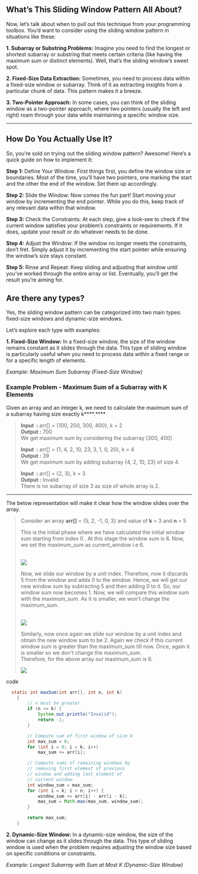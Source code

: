 ## What’s This Sliding Window Pattern All About?

Now, let’s talk about when to pull out this technique from your programming toolbox. You’d want to consider using the sliding window pattern in situations like these:

**1. Subarray or Substring Problems:** Imagine you need to find the longest or shortest subarray or substring that meets certain criteria (like having the maximum sum or distinct elements). Well, that’s the sliding window’s sweet spot.

**2. Fixed-Size Data Extraction:** Sometimes, you need to process data within a fixed-size window or subarray. Think of it as extracting insights from a particular chunk of data. This pattern makes it a breeze.

**3. Two-Pointer Approach:** In some cases, you can think of the sliding window as a two-pointer approach, where two pointers (usually the left and right) roam through your data while maintaining a specific window size.

------------------------------------------------------------------
## How Do You Actually Use It?

So, you’re sold on trying out the sliding window pattern? Awesome! Here’s a quick guide on how to implement it:

**Step 1:** Define Your Window: First things first, you define the window size or boundaries. Most of the time, you’ll have two pointers, one marking the start and the other the end of the window. Set them up accordingly.

**Step 2:** Slide the Window: Now comes the fun part! Start moving your window by incrementing the end pointer. While you do this, keep track of any relevant data within that window.

**Step 3:** Check the Constraints: At each step, give a look-see to check if the current window satisfies your problem’s constraints or requirements. If it does, update your result or do whatever needs to be done.

**Step 4:** Adjust the Window: If the window no longer meets the constraints, don’t fret. Simply adjust it by incrementing the start pointer while ensuring the window’s size stays constant.

**Step 5:** Rinse and Repeat: Keep sliding and adjusting that window until you’ve worked through the entire array or list. Eventually, you’ll get the result you’re aiming for.

## Are there any types?

Yes, the sliding window pattern can be categorized into two main types: fixed-size windows and dynamic-size windows.

Let’s explore each type with examples:

**1. Fixed-Size Window:** In a fixed-size window, the size of the window remains constant as it slides through the data. This type of sliding window is particularly useful when you need to process data within a fixed range or for a specific length of elements.

_Example: Maximum Sum Subarray (Fixed-Size Window)_
### Example Problem - Maximum Sum of a Subarray with K Elements

Given an array and an integer k, we need to calculate the maximum sum of a subarray having size exactly k****.****

> ****Input  :**** arr[] = {100, 200, 300, 400}, k = 2  
> ****Output :**** 700  
> We get maximum sum by considering the subarray [300, 400]
> 
> ****Input  :**** arr[] = {1, 4, 2, 10, 23, 3, 1, 0, 20}, k = 4   
> ****Output :**** 39  
> We get maximum sum by adding subarray {4, 2, 10, 23} of size 4.
> 
> ****Input  :**** arr[] = {2, 3}, k = 3  
> ****Output :**** Invalid  
> There is no subarray of size 3 as size of whole array is 2.

-------------------------------------------------------
The below representation will make it clear how the window slides over the array.

> Consider an array ****arr[]**** = {5, 2, -1, 0, 3} and value of ****k**** = 3 and ****n**** = 5
> 
> This is the initial phase where we have calculated the initial window sum starting from index 0 . At this stage the window sum is 6. Now, we set the maximum_sum as current_window i.e 6.   
>  
> 
> ![](https://media.geeksforgeeks.org/wp-content/uploads/sliding-window1.png)
> 
> Now, we slide our window by a unit index. Therefore, now it discards 5 from the window and adds 0 to the window. Hence, we will get our new window sum by subtracting 5 and then adding 0 to it. So, our window sum now becomes 1. Now, we will compare this window sum with the maximum_sum. As it is smaller, we won't change the maximum_sum.   
>  
> 
> ![](https://media.geeksforgeeks.org/wp-content/uploads/sliding-window2.png)
> 
>   
> Similarly, now once again we slide our window by a unit index and obtain the new window sum to be 2. Again we check if this current window sum is greater than the maximum_sum till now. Once, again it is smaller so we don't change the maximum_sum.  
> Therefore, for the above array our maximum_sum is 6.
> 
> ![](https://media.geeksforgeeks.org/wp-content/uploads/sliding-window3.png)
> 

code
```java
  static int maxSum(int arr[], int n, int k)
    {
        // n must be greater
        if (n <= k) {
            System.out.println("Invalid");
            return -1;
        }

        // Compute sum of first window of size k
        int max_sum = 0;
        for (int i = 0; i < k; i++)
            max_sum += arr[i];

        // Compute sums of remaining windows by
        // removing first element of previous
        // window and adding last element of
        // current window.
        int window_sum = max_sum;
        for (int i = k; i < n; i++) {
            window_sum += arr[i] - arr[i - k];
            max_sum = Math.max(max_sum, window_sum);
        }

        return max_sum;
    }
```

**2. Dynamic-Size Window:** In a dynamic-size window, the size of the window can change as it slides through the data. This type of sliding window is used when the problem requires adjusting the window size based on specific conditions or constraints.

_Example: Longest Subarray with Sum at Most K (Dynamic-Size Window)_
